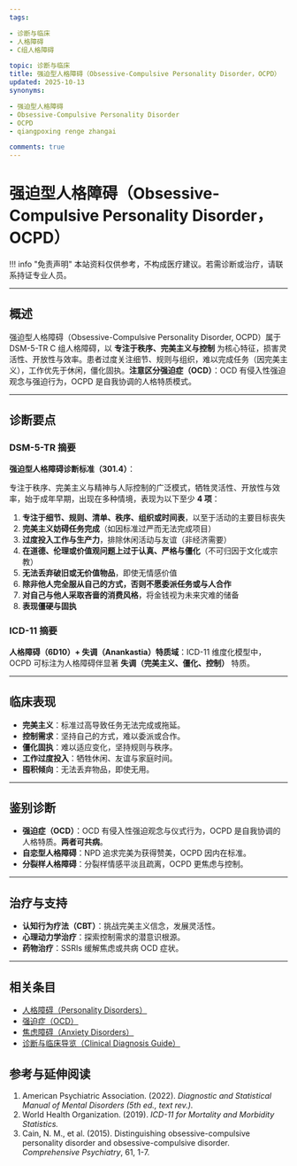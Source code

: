 ```yaml
---
tags:

- 诊断与临床
- 人格障碍
- C组人格障碍

topic: 诊断与临床
title: 强迫型人格障碍（Obsessive-Compulsive Personality Disorder，OCPD）
updated: 2025-10-13
synonyms:

- 强迫型人格障碍
- Obsessive-Compulsive Personality Disorder
- OCPD
- qiangpoxing renge zhangai

comments: true
---
```


# 强迫型人格障碍（Obsessive-Compulsive Personality Disorder，OCPD）

!!! info "免责声明"
    本站资料仅供参考，不构成医疗建议。若需诊断或治疗，请联系持证专业人员。

---

## 概述

强迫型人格障碍（Obsessive-Compulsive Personality Disorder, OCPD）属于 DSM-5-TR C 组人格障碍，以 **专注于秩序、完美主义与控制** 为核心特征，损害灵活性、开放性与效率。患者过度关注细节、规则与组织，难以完成任务（因完美主义），工作优先于休闲，僵化固执。**注意区分强迫症（OCD）**：OCD 有侵入性强迫观念与强迫行为，OCPD 是自我协调的人格特质模式。

---

## 诊断要点

### DSM-5-TR 摘要

**强迫型人格障碍诊断标准（301.4）**：

专注于秩序、完美主义与精神与人际控制的广泛模式，牺牲灵活性、开放性与效率，始于成年早期，出现在多种情境，表现为以下至少 **4 项**：

1. **专注于细节、规则、清单、秩序、组织或时间表**，以至于活动的主要目标丧失
2. **完美主义妨碍任务完成**（如因标准过严而无法完成项目）
3. **过度投入工作与生产力**，排除休闲活动与友谊（非经济需要）
4. **在道德、伦理或价值观问题上过于认真、严格与僵化**（不可归因于文化或宗教）
5. **无法丢弃破旧或无价值物品**，即使无情感价值
6. **除非他人完全服从自己的方式，否则不愿委派任务或与人合作**
7. **对自己与他人采取吝啬的消费风格**，将金钱视为未来灾难的储备
8. **表现僵硬与固执**

### ICD-11 摘要

**人格障碍（6D10）+ 失调（Anankastia）特质域**：ICD-11 维度化模型中，OCPD 可标注为人格障碍伴显著 **失调（完美主义、僵化、控制）** 特质。

---

## 临床表现

- **完美主义**：标准过高导致任务无法完成或拖延。
- **控制需求**：坚持自己的方式，难以委派或合作。
- **僵化固执**：难以适应变化，坚持规则与秩序。
- **工作过度投入**：牺牲休闲、友谊与家庭时间。
- **囤积倾向**：无法丢弃物品，即使无用。

---

## 鉴别诊断

- **强迫症（OCD）**：OCD 有侵入性强迫观念与仪式行为，OCPD 是自我协调的人格特质。**两者可共病**。
- **自恋型人格障碍**：NPD 追求完美为获得赞美，OCPD 因内在标准。
- **分裂样人格障碍**：分裂样情感平淡且疏离，OCPD 更焦虑与控制。

---

## 治疗与支持

- **认知行为疗法（CBT）**：挑战完美主义信念，发展灵活性。
- **心理动力学治疗**：探索控制需求的潜意识根源。
- **药物治疗**：SSRIs 缓解焦虑或共病 OCD 症状。

---

## 相关条目

- [人格障碍（Personality Disorders）](Personality-Disorders.md)
- [强迫症（OCD）](OCD.md)
- [焦虑障碍（Anxiety Disorders）](Anxiety-Disorders.md)
- [诊断与临床导览（Clinical Diagnosis Guide）](Clinical-Diagnosis-Guide.md)

## 参考与延伸阅读

1. American Psychiatric Association. (2022). *Diagnostic and Statistical Manual of Mental Disorders (5th ed., text rev.).*
2. World Health Organization. (2019). *ICD-11 for Mortality and Morbidity Statistics.*
3. Cain, N. M., et al. (2015). Distinguishing obsessive-compulsive personality disorder and obsessive-compulsive disorder. *Comprehensive Psychiatry*, 61, 1-7.
